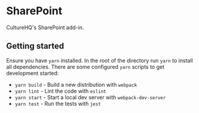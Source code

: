 # SharePoint

CultureHQ's SharePoint add-in.

## Getting started

Ensure you have `yarn` installed. In the root of the directory run `yarn` to install all dependencies. There are some configured `yarn` scripts to get development started:

* `yarn build` - Build a new distribution with `webpack`
* `yarn lint` - Lint the code with `eslint`
* `yarn start` - Start a local dev server with `webpack-dev-server`
* `yarn test` - Run the tests with `jest`
